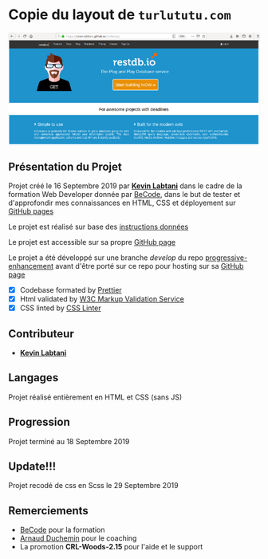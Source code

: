 # Copie du layout de `turlututu.com`

![Aperçu du projet - capture d’écran](/project.png)

## Présentation du Projet

Projet créé le 16 Septembre 2019 par [**Kevin Labtani**](https://github.com/kevin-labtani) dans le cadre de la formation Web Developer donnée par [BeCode](https://www.becode.org/), dans le but de tester et d'approfondir mes connaissances en HTML, CSS et déployement sur [GitHub pages](https://pages.github.com/)

Le projet est réalisé sur base des [instructions données](https://github.com/becodeorg/CRL-Woods-2.15/tree/master/Parcours/01-Prairie/5.HTML-CSS/progressive-enhancement)

Le projet est accessible sur sa propre [GitHub page](https://kevin-labtani.github.io/turlututu/)

Le projet a été développé sur une branche _develop_ du repo [progressive-enhancement](https://github.com/kevin-labtani/progressive-enhancement/tree/develop) avant d'être porté sur ce repo pour hosting sur sa [GitHub page](https://kevin-labtani.github.io/turlututu/)

- [x] Codebase formated by [Prettier](https://prettier.io/)
- [x] Html validated by [W3C Markup Validation Service](https://validator.w3.org)
- [x] CSS linted by [CSS Linter](http://csslint.net)

## Contributeur

- [**Kevin Labtani**](https://github.com/kevin-labtani)

## Langages

Projet réalisé entièrement en HTML et CSS (sans JS)

## Progression

Projet terminé au 18 Septembre 2019

## Update!!!

Projet recodé de css en Scss le 29 Septembre 2019

## Remerciements

- [BeCode](https://www.becode.org/) pour la formation
- [Arnaud Duchemin](https://github.com/Cervant3s) pour le coaching
- La promotion **CRL-Woods-2.15** pour l'aide et le support

